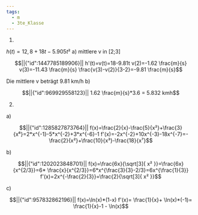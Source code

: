 ```yaml
---
tags:
  - m
  - 3te_Klasse
---
```

1)
$h(t)=12,8+18t-5.905t²$
a) mittlere v in [2;3]
```math
||{"id":1447785189906}||

h'(t)=v(t)=18-9.81t
v(2)=-1.62 \frac{m}{s}
v(3)=-11.43 \frac{m}{s}
\frac{v(3)-v(2)}{3-2}=-9.81 \frac{m}{s}
```
Die mittlere v beträgt 9.81 km/h
b)
```math
||{"id":969929558123}||

1.62 \frac{m}{s}*3.6 = 5.832 kmh
```
2)
a)
```math
||{"id":1285827873764}||

f(x)=\frac{2}{x}-\frac{5}{x²}+\frac{3}{x⁶}=2*x^{-1}-5*x^{-2}+3*x^{-6}-1
f'(x)=-2x^{-2}+10x^{-3}-18x^{-7}=-\frac{2}{x²}+\frac{10}{x³}-\frac{18}{x⁷}
```
b)
```math
||{"id":1202023848701}||

f(x)=\frac{6x}{\sqrt[3]{ x² }}=\frac{6x}{x^{2/3}}=6* \frac{x}{x^{2/3}}=6*x^{\frac{3}{3}-2/3}=6x^{\frac{1}{3}}
f'(x)=2x^{-\frac{2}{3}}=\frac{2}{\sqrt[3]{ x² }}
```
c)
```math
||{"id":957832862196}||

f(x)=\ln(x)*(1-x)
f'(x)= \frac{1}{x}+ \ln(x)*(-1)= \frac{1}{x}-1 - \ln(x)
```
